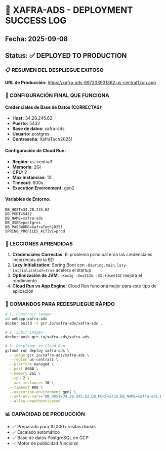 # 🚀 XAFRA-ADS - DEPLOYMENT SUCCESS LOG
## Fecha: 2025-09-08
## Status: ✅ DEPLOYED TO PRODUCTION

### 📋 RESUMEN DEL DESPLIEGUE EXITOSO

**URL de Producción:** https://xafra-ads-697203931362.us-central1.run.app

### 🔧 CONFIGURACIÓN FINAL QUE FUNCIONA

#### Credenciales de Base de Datos (CORRECTAS):
- **Host:** 34.28.245.62
- **Puerto:** 5432
- **Base de datos:** xafra-ads
- **Usuario:** postgres
- **Contraseña:** XafraTech2025!

#### Configuración de Cloud Run:
- **Región:** us-central1
- **Memoria:** 2Gi
- **CPU:** 2
- **Max instancias:** 10
- **Timeout:** 900s
- **Execution Environment:** gen2

#### Variables de Entorno:
```
DB_HOST=34.28.245.62
DB_PORT=5432
DB_NAME=xafra-ads
DB_USER=postgres
DB_PASSWORD=XafraTech2025!
SPRING_PROFILES_ACTIVE=prod
```

### 🔑 LECCIONES APRENDIDAS

1. **Credenciales Correctas**: El problema principal eran las credenciales incorrectas de la BD
2. **Lazy Initialization**: Spring Boot con `-Dspring.main.lazy-initialization=true` acelera el startup
3. **Optimización de JVM**: `-Xmx1g -Xms512m -XX:+UseG1GC` mejora el rendimiento
4. **Cloud Run vs App Engine**: Cloud Run funciona mejor para este tipo de aplicación

### 🚀 COMANDOS PARA REDESPLIEGUE RÁPIDO

```bash
# 1. Construir imagen
cd webapp-xafra-ads
docker build -t gcr.io/xafra-ads/xafra-ads .

# 2. Subir imagen
docker push gcr.io/xafra-ads/xafra-ads

# 3. Desplegar en Cloud Run
gcloud run deploy xafra-ads \
  --image gcr.io/xafra-ads/xafra-ads \
  --region us-central1 \
  --platform managed \
  --port 8080 \
  --memory 2Gi \
  --cpu 2 \
  --max-instances 10 \
  --timeout 900 \
  --execution-environment gen2 \
  --set-env-vars="DB_HOST=34.28.245.62,DB_PORT=5432,DB_NAME=xafra-ads,DB_USER=postgres,DB_PASSWORD=XafraTech2025!,SPRING_PROFILES_ACTIVE=prod" \
  --allow-unauthenticated
```

### 📊 CAPACIDAD DE PRODUCCIÓN
- ✅ Preparado para 10,000+ visitas diarias
- ✅ Escalado automático
- ✅ Base de datos PostgreSQL en GCP
- ✅ Motor de publicidad funcional
